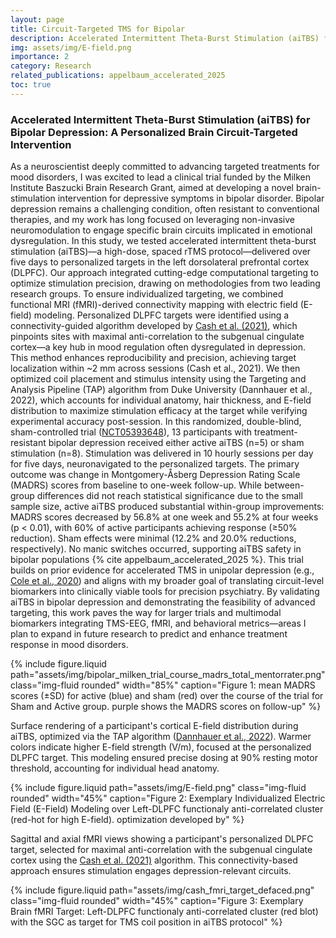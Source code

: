 ```yaml
---
layout: page
title: Circuit-Targeted TMS for Bipolar 
description: Accelerated Intermittent Theta-Burst Stimulation (aiTBS) for Bipolar Depression - A Personalized Brain Circuit-Targeted Intervention  
img: assets/img/E-field.png
importance: 2
category: Research
related_publications: appelbaum_accelerated_2025
toc: true
---
```


### Accelerated Intermittent Theta-Burst Stimulation (aiTBS) for Bipolar Depression: A Personalized Brain Circuit-Targeted Intervention
As a neuroscientist deeply committed to advancing targeted treatments for mood disorders, I was excited to lead a clinical trial funded by the Milken Institute Baszucki Brain Research Grant, aimed at developing a novel brain-stimulation intervention for depressive symptoms in bipolar disorder. Bipolar depression remains a challenging condition, often resistant to conventional therapies, and my work has long focused on leveraging non-invasive neuromodulation to engage specific brain circuits implicated in emotional dysregulation. In this study, we tested accelerated intermittent theta-burst stimulation (aiTBS)—a high-dose, spaced rTMS protocol—delivered over five days to personalized targets in the left dorsolateral prefrontal cortex (DLPFC). Our approach integrated cutting-edge computational targeting to optimize stimulation precision, drawing on methodologies from two leading research groups.
To ensure individualized targeting, we combined functional MRI (fMRI)-derived connectivity mapping with electric field (E-field) modeling. Personalized DLPFC targets were identified using a connectivity-guided algorithm developed by [Cash et al. (2021)](https://doi.org/10.1002/hbm.25330), which pinpoints sites with maximal anti-correlation to the subgenual cingulate cortex—a key hub in mood regulation often dysregulated in depression. This method enhances reproducibility and precision, achieving target localization within ~2 mm across sessions (Cash et al., 2021). We then optimized coil placement and stimulus intensity using the Targeting and Analysis Pipeline (TAP) algorithm from Duke University (Dannhauer et al., 2022), which accounts for individual anatomy, hair thickness, and E-field distribution to maximize stimulation efficacy at the target while verifying experimental accuracy post-session.
In this randomized, double-blind, sham-controlled trial ([NCT05393648](https://clinicaltrials.gov/study/NCT05393648)), 13 participants with treatment-resistant bipolar depression received either active aiTBS (n=5) or sham stimulation (n=8). Stimulation was delivered in 10 hourly sessions per day for five days, neuronavigated to the personalized targets. The primary outcome was change in Montgomery-Åsberg Depression Rating Scale (MADRS) scores from baseline to one-week follow-up. While between-group differences did not reach statistical significance due to the small sample size, active aiTBS produced substantial within-group improvements: MADRS scores decreased by 56.8% at one week and 55.2% at four weeks (p < 0.01), with 60% of active participants achieving response (≥50% reduction). Sham effects were minimal (12.2% and 20.0% reductions, respectively). No manic switches occurred, supporting aiTBS safety in bipolar populations {% cite appelbaum_accelerated_2025 %}.
This trial builds on prior evidence for accelerated TMS in unipolar depression (e.g., [Cole et al., 2020](https://doi.org/10.1176/appi.ajp.2019.19070720)) and aligns with my broader goal of translating circuit-level biomarkers into clinically viable tools for precision psychiatry. By validating aiTBS in bipolar depression and demonstrating the feasibility of advanced targeting, this work paves the way for larger trials and multimodal biomarkers integrating TMS-EEG, fMRI, and behavioral metrics—areas I plan to expand in future research to predict and enhance treatment response in mood disorders.

{% include figure.liquid path="assets/img/bipolar_milken_trial_course_madrs_total_mentorrater.png" class="img-fluid rounded" width="85%" caption="Figure 1: mean MADRS scores (±SD) for active (blue) and sham (red) over the course of the trial for Sham and Active group. purple shows the MADRS scores on follow-up" %}

Surface rendering of a participant's cortical E-field distribution during aiTBS, optimized via the TAP algorithm ([Dannhauer et al., 2022](https://iopscience.iop.org/article/10.1088/1741-2552/ac63a4)). Warmer colors indicate higher E-field strength (V/m), focused at the personalized DLPFC target. This modeling ensured precise dosing at 90% resting motor threshold, accounting for individual head anatomy.

{% include figure.liquid path="assets/img/E-field.png" class="img-fluid rounded" width="45%" caption="Figure 2: Exemplary Individualized Electric Field (E-Field) Modeling over Left-DLPFC functionaly anti-correlated cluster (red-hot for high E-field). optimization developed by" %}

Sagittal and axial fMRI views showing a participant's personalized DLPFC target, selected for maximal anti-correlation with the subgenual cingulate cortex using the [Cash et al. (2021)](https://doi.org/10.1002/hbm.25330) algorithm. This connectivity-based approach ensures stimulation engages depression-relevant circuits.

{% include figure.liquid path="assets/img/cash_fmri_target_defaced.png" class="img-fluid rounded" width="45%" caption="Figure 3: Exemplary Brain fMRI Target: Left-DLPFC functionaly anti-correlated cluster (red blot) with the SGC as target for TMS coil position in aiTBS protocol" %}